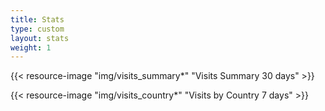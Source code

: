 ```yaml
---
title: Stats
type: custom
layout: stats
weight: 1
---
```


{{< resource-image "img/visits_summary*" "Visits Summary 30 days" >}}

{{< resource-image "img/visits_country*" "Visits by Country 7 days" >}}
